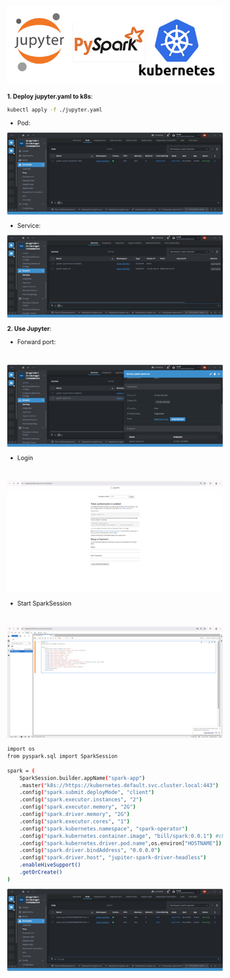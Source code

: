 <p align="center"><img src=https://github.com/vanty0829/dataplatform/blob/master/99.images/jupyter.png></a></p>

**1. Deploy jupyter.yaml to k8s**:
</br>

```bash
kubectl apply -f ./jupyter.yaml
```

- Pod:

<p align="center"><img src=https://github.com/vanty0829/dataplatform/blob/master/99.images/jupyter_pod.png></a></p>

- Service:

<p align="center"><img src=https://github.com/vanty0829/dataplatform/blob/master/99.images/jupyter_svc.png></a></p>

**2. Use Jupyter**:

- Forward port:

</br>
<p align="center"><img src=https://github.com/vanty0829/dataplatform/blob/master/99.images/jupyter_fw.png></a></p>

- Login
</br>
<p align="center"><img src=https://github.com/vanty0829/dataplatform/blob/master/99.images/jupyter_login.png></a></p>

- Start SparkSession
</br>
<p align="center"><img src=https://github.com/vanty0829/dataplatform/blob/master/99.images/jupyter_ui.png></a></p>

```bash
import os
from pyspark.sql import SparkSession

spark = (
    SparkSession.builder.appName("spark-app")
    .master("k8s://https://kubernetes.default.svc.cluster.local:443")
    .config("spark.submit.deployMode", "client")
    .config("spark.executor.instances", "2")
    .config("spark.executor.memory", "2G")
    .config("spark.driver.memory", "2G")
    .config("spark.executor.cores", "1")
    .config("spark.kubernetes.namespace", "spark-operator")
    .config("spark.kubernetes.container.image", "bill/spark:0.0.1") #change with your spark image
    .config("spark.kubernetes.driver.pod.name",os.environ["HOSTNAME"])
    .config("spark.driver.bindAddress", "0.0.0.0")
    .config("spark.driver.host", "jupiter-spark-driver-headless")
    .enableHiveSupport()
    .getOrCreate()
)
```

<p align="center"><img src=https://github.com/vanty0829/dataplatform/blob/master/99.images/spark_app.png></a></p>
